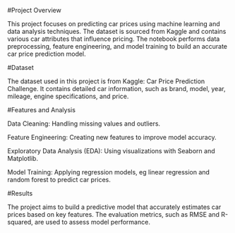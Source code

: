 #Project Overview

This project focuses on predicting car prices using machine learning and data analysis techniques. The dataset is sourced from Kaggle and contains various car attributes that influence pricing. The notebook performs data preprocessing, feature engineering, and model training to build an accurate car price prediction model.

#Dataset

The dataset used in this project is from Kaggle: Car Price Prediction Challenge. It contains detailed car information, such as brand, model, year, mileage, engine specifications, and price.

#Features and Analysis

Data Cleaning: Handling missing values and outliers.

Feature Engineering: Creating new features to improve model accuracy.

Exploratory Data Analysis (EDA): Using visualizations with Seaborn and Matplotlib.

Model Training: Applying regression models, eg linear regression and random forest to predict car prices.

#Results

The project aims to build a predictive model that accurately estimates car prices based on key features. The evaluation metrics, such as RMSE and R-squared, are used to assess model performance.
